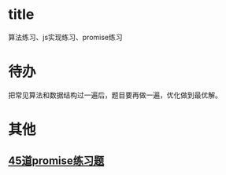 # title
算法练习、js实现练习、promise练习

# 待办
把常见算法和数据结构过一遍后，题目要再做一遍，优化做到最优解。

# 其他
## [45道promise练习题](https://mp.weixin.qq.com/s?__biz=MzU3OTg0Njc0]MA==&mid=2247483869&idx=1&sn=3a467476c8b8be023659636b8dded7d6&chksm=fd5e96e6ca291ff0b3f0f3d7768ccafa754e5bf8f723e309d9971b6242ee0752fafeab7437c9&mpshare=1&scene=1&srcid=1020CCy9nZJpin4C3trt2jo2&sharer_sharetime=1603133835359&sharer_shareid=bad323dd2184d8c4c05bdb3ef8fafd34&key=f3ad4f79e700da4e338a041b22c63282621969e28e5afc9efd1c365e7f3fd9c3b4bfb5a0b3ec291484bd6b77adbe69d7b1e37f9f1a44782720ae1595f0507e0942e682d3c065b32990b3e1eaf4fb8b91eccb901ae313dea028be2b888b93cf1b047b3f445abe66519a331bbe8c2cf95c408860a03d8ee0ab9a48b35d5eae6a9a&ascene=1&uin=MTY3MTYxOTg2Mg%3D%3D&devicetype=Windows+10+x64&version=6300002f&lang=zh_CN&exportkey=AR%2FTsPVfefjyg4NI3fdJGQg%3D&pass_ticket=yqavzN211WPqcwuAyMK4oFpabv4Uec2xd5aGDsDujxSq6rOzM%2Bky2r%2FVvBqDfN6r&wx_header=0)
